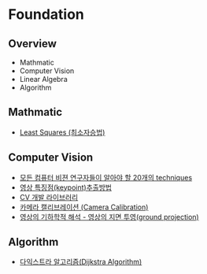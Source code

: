 # Foundation

## Overview

- Mathmatic
- Computer Vision
- Linear Algebra
- Algorithm

## Mathmatic

- [Least Squares (최소자승법)](http://jinyongjeong.github.io/2017/02/26/lec12_Least_square/)

## Computer Vision

- [모든 컴퓨터 비젼 연구자들이 알아야 할 20개의 techniques](https://200315193.tistory.com/2028)
- [영상 특징점(keypoint)추출방법](https://darkpgmr.tistory.com/131?category=460965)
- [CV 개발 라이브러리](https://www.notion.so/CV-42cdaa2d211547eeba40f958ed9ae1cb)
- [카메라 캘리브레이션 (Camera Calibration)](https://darkpgmr.tistory.com/32)
- [영상의 기하학적 해석 - 영상의 지면 투영(ground projection)](https://darkpgmr.tistory.com/153?category=460965)

## Algorithm

- [다익스트라 알고리즘(Dijkstra Algorithm)](https://hsp1116.tistory.com/42)